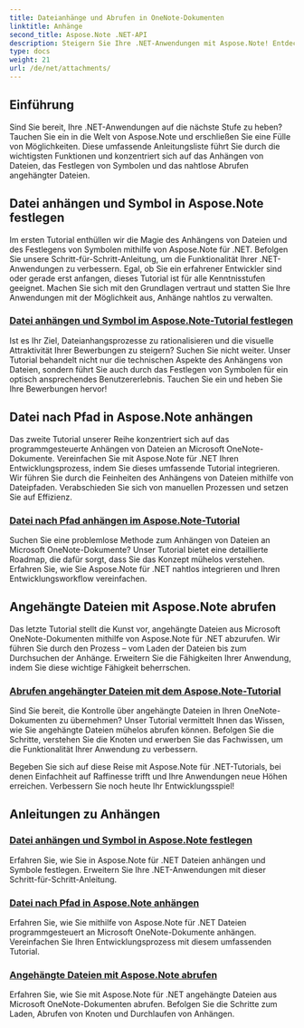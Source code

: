 ```yaml
---
title: Dateianhänge und Abrufen in OneNote-Dokumenten
linktitle: Anhänge
second_title: Aspose.Note .NET-API
description: Steigern Sie Ihre .NET-Anwendungen mit Aspose.Note! Entdecken Sie Tutorials zum Anhängen von Dateien, zum Festlegen von Symbolen und zum Abrufen von Anhängen für eine verbesserte Entwicklung.
type: docs
weight: 21
url: /de/net/attachments/
---
```

## Einführung

Sind Sie bereit, Ihre .NET-Anwendungen auf die nächste Stufe zu heben? Tauchen Sie ein in die Welt von Aspose.Note und erschließen Sie eine Fülle von Möglichkeiten. Diese umfassende Anleitungsliste führt Sie durch die wichtigsten Funktionen und konzentriert sich auf das Anhängen von Dateien, das Festlegen von Symbolen und das nahtlose Abrufen angehängter Dateien.

## Datei anhängen und Symbol in Aspose.Note festlegen
Im ersten Tutorial enthüllen wir die Magie des Anhängens von Dateien und des Festlegens von Symbolen mithilfe von Aspose.Note für .NET. Befolgen Sie unsere Schritt-für-Schritt-Anleitung, um die Funktionalität Ihrer .NET-Anwendungen zu verbessern. Egal, ob Sie ein erfahrener Entwickler sind oder gerade erst anfangen, dieses Tutorial ist für alle Kenntnisstufen geeignet. Machen Sie sich mit den Grundlagen vertraut und statten Sie Ihre Anwendungen mit der Möglichkeit aus, Anhänge nahtlos zu verwalten.

### [Datei anhängen und Symbol im Aspose.Note-Tutorial festlegen](./attach-file-set-icon/)
Ist es Ihr Ziel, Dateianhangsprozesse zu rationalisieren und die visuelle Attraktivität Ihrer Bewerbungen zu steigern? Suchen Sie nicht weiter. Unser Tutorial behandelt nicht nur die technischen Aspekte des Anhängens von Dateien, sondern führt Sie auch durch das Festlegen von Symbolen für ein optisch ansprechendes Benutzererlebnis. Tauchen Sie ein und heben Sie Ihre Bewerbungen hervor!

## Datei nach Pfad in Aspose.Note anhängen
Das zweite Tutorial unserer Reihe konzentriert sich auf das programmgesteuerte Anhängen von Dateien an Microsoft OneNote-Dokumente. Vereinfachen Sie mit Aspose.Note für .NET Ihren Entwicklungsprozess, indem Sie dieses umfassende Tutorial integrieren. Wir führen Sie durch die Feinheiten des Anhängens von Dateien mithilfe von Dateipfaden. Verabschieden Sie sich von manuellen Prozessen und setzen Sie auf Effizienz.

### [Datei nach Pfad anhängen im Aspose.Note-Tutorial](./attach-file-by-path/)
Suchen Sie eine problemlose Methode zum Anhängen von Dateien an Microsoft OneNote-Dokumente? Unser Tutorial bietet eine detaillierte Roadmap, die dafür sorgt, dass Sie das Konzept mühelos verstehen. Erfahren Sie, wie Sie Aspose.Note für .NET nahtlos integrieren und Ihren Entwicklungsworkflow vereinfachen.

## Angehängte Dateien mit Aspose.Note abrufen
Das letzte Tutorial stellt die Kunst vor, angehängte Dateien aus Microsoft OneNote-Dokumenten mithilfe von Aspose.Note für .NET abzurufen. Wir führen Sie durch den Prozess – vom Laden der Dateien bis zum Durchsuchen der Anhänge. Erweitern Sie die Fähigkeiten Ihrer Anwendung, indem Sie diese wichtige Fähigkeit beherrschen.

### [Abrufen angehängter Dateien mit dem Aspose.Note-Tutorial](./retrieve-attached-files/)
Sind Sie bereit, die Kontrolle über angehängte Dateien in Ihren OneNote-Dokumenten zu übernehmen? Unser Tutorial vermittelt Ihnen das Wissen, wie Sie angehängte Dateien mühelos abrufen können. Befolgen Sie die Schritte, verstehen Sie die Knoten und erwerben Sie das Fachwissen, um die Funktionalität Ihrer Anwendung zu verbessern.

Begeben Sie sich auf diese Reise mit Aspose.Note für .NET-Tutorials, bei denen Einfachheit auf Raffinesse trifft und Ihre Anwendungen neue Höhen erreichen. Verbessern Sie noch heute Ihr Entwicklungsspiel!
## Anleitungen zu Anhängen
### [Datei anhängen und Symbol in Aspose.Note festlegen](./attach-file-set-icon/)
Erfahren Sie, wie Sie in Aspose.Note für .NET Dateien anhängen und Symbole festlegen. Erweitern Sie Ihre .NET-Anwendungen mit dieser Schritt-für-Schritt-Anleitung.
### [Datei nach Pfad in Aspose.Note anhängen](./attach-file-by-path/)
Erfahren Sie, wie Sie mithilfe von Aspose.Note für .NET Dateien programmgesteuert an Microsoft OneNote-Dokumente anhängen. Vereinfachen Sie Ihren Entwicklungsprozess mit diesem umfassenden Tutorial.
### [Angehängte Dateien mit Aspose.Note abrufen](./retrieve-attached-files/)
Erfahren Sie, wie Sie mit Aspose.Note für .NET angehängte Dateien aus Microsoft OneNote-Dokumenten abrufen. Befolgen Sie die Schritte zum Laden, Abrufen von Knoten und Durchlaufen von Anhängen.